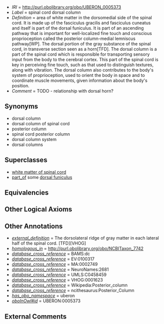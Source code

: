  * *IRI* = http://purl.obolibrary.org/obo/UBERON_0005373
 * *Label* = spinal cord dorsal column
 * *Definition* = area of white matter in the dorsomedial side of the spinal cord. It is made up of the fasciculus gracilis and fasciculus cuneatus and itself is part of the dorsal funiculus. It is part of an ascending pathway that is important for well-localized fine touch and conscious proprioception called the posterior column-medial lemniscus pathway[WP]. The dorsal portion of the gray substance of the spinal cord, in transverse section seen as a horn[TFD]. The dorsal column is a part of the spinal cord which is responsible for transporting sensory input from the body to the cerebral cortex. This part of the spinal cord is key in perceiving fine touch, such as that used to distinguish textures, along with vibration. The dorsal column also contributes to the body's system of proprioception, used to orient the body in space and to coordinate muscle movements, given information about the body's position.
 * *Comment* = TODO - relationship with dorsal horn?

## Synonyms

 * dorsal column
 * dorsal column of spinal cord
 * posterior column
 * spinal cord posterior column
 * dorsal column system
 * dorsal columns

## Superclasses

 * [white matter of spinal cord](../../UBERON/18/UBERON_0002318.md)
 * [part_of](../../BFO/50/BFO_0000050.md) some [dorsal funiculus](../../UBERON/58/UBERON_0002258.md)

## Equivalencies


## Other Logical Axioms


## Other Annotations

 * *[external_definition](../../UBPROP/01/UBPROP_0000001.md)* = The dorsolateral ridge of gray matter in each lateral half of the spinal cord. [TFD][VHOG]
 * *[homologous_in](../../core#homologous/in/core#homologous_in.md)* = http://purl.obolibrary.org/obo/NCBITaxon_7742
 * *[database_cross_reference](../../ef/oboInOwl#hasDbXref.md)* = BAMS:dc
 * *[database_cross_reference](../../ef/oboInOwl#hasDbXref.md)* = EV:0100317
 * *[database_cross_reference](../../ef/oboInOwl#hasDbXref.md)* = MA:0002749
 * *[database_cross_reference](../../ef/oboInOwl#hasDbXref.md)* = NeuroNames:2681
 * *[database_cross_reference](../../ef/oboInOwl#hasDbXref.md)* = UMLS:C0458459
 * *[database_cross_reference](../../ef/oboInOwl#hasDbXref.md)* = VHOG:0001623
 * *[database_cross_reference](../../ef/oboInOwl#hasDbXref.md)* = Wikipedia:Posterior_column
 * *[database_cross_reference](../../ef/oboInOwl#hasDbXref.md)* = ncithesaurus:Posterior_Column
 * *[has_obo_namespace](../../ce/oboInOwl#hasOBONamespace.md)* = uberon
 * *[oboInOwl#id](../../id/oboInOwl#id.md)* = UBERON:0005373

## External Comments


